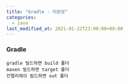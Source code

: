 ```yaml
---
title: "Gradle - 미완성"
categories: 
  - java
last_modified_at: 2021-01-22T23:00:00+09:00
---
```

    
### Gradle
    gradle 빌드하면 build 폴더
    maven 빌드하면 target 폴더
    인텔리제이 빌드하면 out 폴더